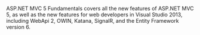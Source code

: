 ASP.NET MVC 5 Fundamentals covers all the new features of ASP.NET MVC 5, as well as the new features for web developers in Visual Studio 2013, including WebApi 2, OWIN, Katana, SignalR, and the Entity Framework version 6.
